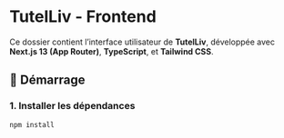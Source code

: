 # TutelLiv - Frontend

Ce dossier contient l’interface utilisateur de **TutelLiv**, développée avec **Next.js 13 (App Router)**, **TypeScript**, et **Tailwind CSS**.

## 🚀 Démarrage

### 1. Installer les dépendances
```bash
npm install
